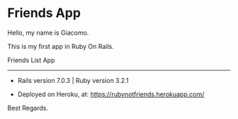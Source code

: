 # Friends App

Hello, my name is Giacomo. 

This is my first app in Ruby On Rails. 

Friends List App
___________________________

* Rails version 7.0.3 | Ruby version 3.2.1

* Deployed on Heroku, at: https://rubynotfriends.herokuapp.com/

Best Regards.
